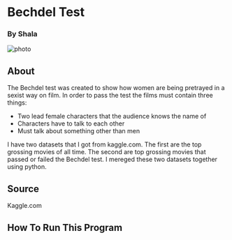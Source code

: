 # Bechdel Test
### By Shala 

![photo](https://variety.com/wp-content/uploads/2022/11/MCDDEWE_FE012.jpg?w=681&h=383&crop=1&resize=681%2C383)

## About

The Bechdel test was created to show how women are being pretrayed in a sexist way on film. In order to pass the test the films must contain three things:
 - Two lead female characters that the audience knows the name of 
 - Characters have to talk to each other
 - Must talk about something other than men

I have two datasets that I got from kaggle.com. The first are the top grossing movies of all time. The second are top grossing movies that passed or failed the Bechdel test. I mereged these two datasets together using python. 

## Source 
Kaggle.com

## How To Run This Program 
